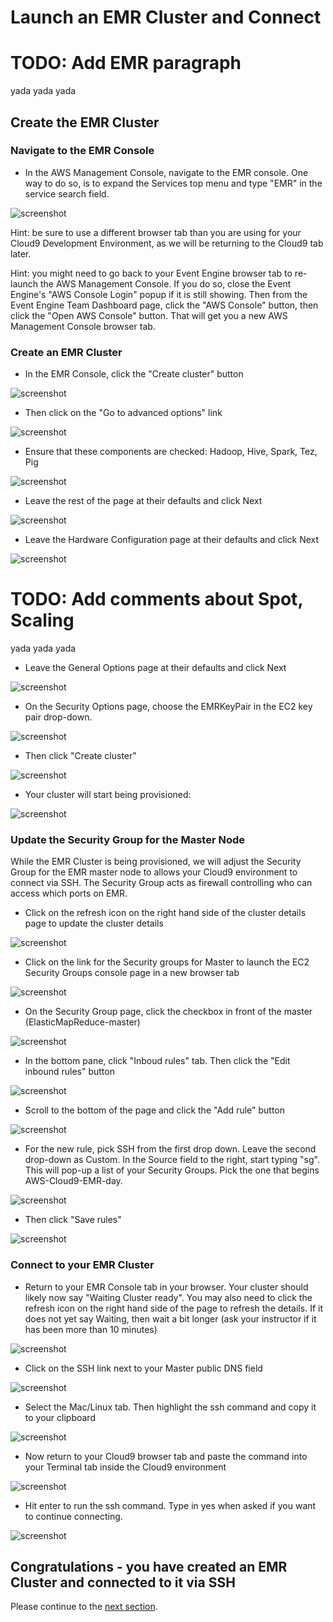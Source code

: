 # Launch an EMR Cluster and Connect

# TODO: Add EMR paragraph

yada yada yada

## Create the EMR Cluster

### Navigate to the EMR Console

* In the AWS Management Console, navigate to the EMR console.  One way to do so, is to expand the Services top menu and type "EMR" in the service search field.

![screenshot](images/EMR1.png)

Hint: be sure to use a different browser tab than you are using for your Cloud9 Development Environment, as we will be returning to the Cloud9 tab later.

Hint: you might need to go back to your Event Engine browser tab to re-launch the AWS Management Console.  If you do so, close the Event Engine's "AWS Console Login" popup if it is still showing.  Then from the Event Engine Team Dashboard page, click the "AWS Console" button, then click the "Open AWS Console" button.  That will get you a new AWS Management Console browser tab.


### Create an EMR Cluster

* In the EMR Console, click the "Create cluster" button

![screenshot](images/EMR2.png)

* Then click on the "Go to advanced options" link

![screenshot](images/EMR3.png)

* Ensure that these components are checked: Hadoop, Hive, Spark, Tez, Pig

![screenshot](images/EMR4.png)

* Leave the rest of the page at their defaults and click Next

![screenshot](images/EMR5.png)

* Leave the Hardware Configuration page at their defaults and click Next

![screenshot](images/EMR6.png)

# TODO: Add comments about Spot, Scaling

yada yada yada


* Leave the General Options page at their defaults and click Next

![screenshot](images/EMR7.png)

* On the Security Options page, choose the EMRKeyPair in the EC2 key pair drop-down.

![screenshot](images/EMR8.png)

* Then click "Create cluster"

![screenshot](images/EMR9.png)

* Your cluster will start being provisioned:

![screenshot](images/EMR10.png)

### Update the Security Group for the Master Node

While the EMR Cluster is being provisioned, we will adjust the Security Group for the EMR master node to allows your Cloud9 environment to connect via SSH.  The Security Group acts as firewall controlling who can access which ports on EMR.

* Click on the refresh icon on the right hand side of the cluster details page to update the cluster details

![screenshot](images/EMR101.png)

* Click on the link for the Security groups for Master to launch the EC2 Security Groups console page in a new browser tab

![screenshot](images/EMR11.png)

* On the Security Group page, click the checkbox in front of the master (ElasticMapReduce-master)

![screenshot](images/EMR12.png)

* In the bottom pane, click "Inboud rules" tab.  Then click the "Edit inbound rules" button

![screenshot](images/EMR13.png)

* Scroll to the bottom of the page and click the "Add rule" button

![screenshot](images/EMR14.png)

* For the new rule, pick SSH from the first drop down.  Leave the second drop-down as Custom.  In the Source field to the right, start typing "sg".  This will pop-up a list of your Security Groups.  Pick the one that begins AWS-Cloud9-EMR-day.

![screenshot](images/EMR15.png)

* Then click "Save rules"

![screenshot](images/EMR16.png)

### Connect to your EMR Cluster

* Return to your EMR Console tab in your browser.  Your cluster should likely now say "Waiting Cluster ready".  You may also need to click the refresh icon on the right hand side of the page to refresh the details.  If it does not yet say Waiting, then wait a bit longer (ask your instructor if it has been more than 10 minutes)

![screenshot](images/EMR17.png)

* Click on the SSH link next to your Master public DNS field

![screenshot](images/EMR18.png)

* Select the Mac/Linux tab.  Then highlight the ssh command and copy it to your clipboard

![screenshot](images/EMR19.png)

* Now return to your Cloud9 browser tab and paste the command into your Terminal tab inside the Cloud9 environment

![screenshot](images/EMR20.png)

* Hit enter to run the ssh command.  Type in yes when asked if you want to continue connecting.


![screenshot](images/EMR21.png)


## Congratulations - you have created an EMR Cluster and connected to it via SSH
Please continue to the [next section](L2a-S3.md).

